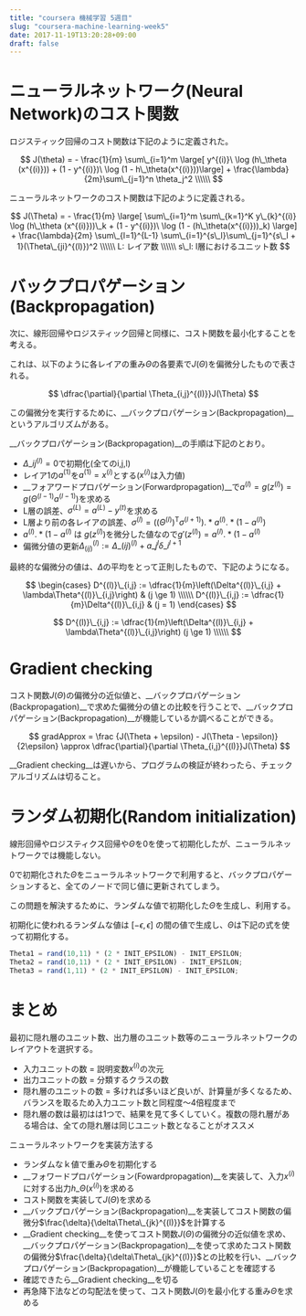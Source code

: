 ```yaml
---
title: "coursera 機械学習 5週目"
slug: "coursera-machine-learning-week5"
date: 2017-11-19T13:20:28+09:00
draft: false
---
```


ニューラルネットワーク(Neural Network)のコスト関数
==================================================

ロジスティック回帰のコスト関数は下記のように定義された。

$$
J(\theta) = - \frac{1}{m} \sum\_{i=1}^m \large[ y^{(i)}\ \log (h\_\theta (x^{(i)})) + (1 - y^{(i)})\ \log (1 - h\_\theta(x^{(i)}))\large] + \frac{\lambda}{2m}\sum\_{j=1}^n \theta_j^2 \\\\\\
$$

ニューラルネットワークのコスト関数は下記のように定義される。

$$
J(\Theta) = - \frac{1}{m} \large[ \sum\_{i=1}^m \sum\_{k=1}^K y\_{k}^{(i)} \log (h\_\theta (x^{(i)}))\_k + (1 - y^{(i)})\ \log (1 - (h\_\theta(x^{(i)}))_k) \large] + \frac{\lambda}{2m} \sum\_{l=1}^{L-1} \sum\_{i=1}^{s\_l}\sum\_{j=1}^{s\_l + 1}(\Theta\_{ji}^{(l)})^2 \\\\\\
L: レイア数 \\\\\\
s\_l: l層におけるユニット数
$$

バックプロパゲーション(Backpropagation)
=======================================

次に、線形回帰やロジスティック回帰と同様に、コスト関数を最小化することを考える。

これは、以下のように各レイアの重み$\Theta$の各要素で$J(\Theta)$を偏微分したもので表される。

$$
\dfrac{\partial}{\partial \Theta_{i,j}^{(l)}}J(\Theta)
$$

この偏微分を実行するために、__バックプロパゲーション(Backpropagation)__というアルゴリズムがある。

__バックプロパゲーション(Backpropagation)__の手順は下記のとおり。

* $\Delta\_{ij}^{(l)} = 0$で初期化(全てのi,j,l)
* レイア1の$a^{(1)}$を$a^{(1)} = x^{(i)}$とする($x^{(i)}$は入力値)
* __フォアワードプロパゲーション(Forwardpropagation)__で$a^{(l)} = g(z^{(l)}) = g(\Theta^{(l-1)}a^{(l-1)})$を求める
* L層の誤差、$\sigma^{(L)} = a^{(L)} - y^{(t)}$を求める
* L層より前の各レイアの誤差、$\sigma^{(l)} = ((\Theta^{(l)})^{\mathrm{ T }} \sigma^{(l+1)}) .* a^{(l)} .* (1 - a^{(l)})$
 * $a^{(l)} .* (1 - a^{(l)}$ は $g(z^{(l)})$を微分した値なので$g'(z^{(l)}) = a^{(l)} .* (1 - a^{(l)}$
* 偏微分値の更新$\Delta_(ij)^{(l)} := \Delta\_(ij)^{(l)} + a\_{j}^{l}\delta\_{i}^{l+1}$

最終的な偏微分の値は、$\Delta$の平均をとって正則したもので、下記のようになる。

$$
\begin{cases}
D^{(l)}\_{i,j} := \dfrac{1}{m}\left(\Delta^{(l)}\_{i,j} + \lambda\Theta^{(l)}\_{i,j}\right) & (j \ge 1) \\\\\\
D^{(l)}\_{i,j} := \dfrac{1}{m}\Delta^{(l)}\_{i,j} & (j = 1)
\end{cases}
$$

$$
D^{(l)}\_{i,j} := \dfrac{1}{m}\left(\Delta^{(l)}\_{i,j} + \lambda\Theta^{(l)}\_{i,j}\right) (j \ge 1) \\\\\\
$$

Gradient checking
=================

コスト関数$J(\Theta)$の偏微分の近似値と、__バックプロパゲーション(Backpropagation)__で求めた偏微分の値との比較を行うことで、__バックプロパゲーション(Backpropagation)__が機能しているか調べることができる。

$$
gradApprox = \frac {J(\Theta + \epsilon) - J(\Theta - \epsilon)} {2\epsilon} \approx  \dfrac{\partial}{\partial \Theta_{i,j}^{(l)}}J(\Theta)
$$

__Gradient checking__は遅いから、プログラムの検証が終わったら、チェックアルゴリズムは切ること。

ランダム初期化(Random initialization)
=====================================

線形回帰やロジスティクス回帰や$\Theta$を$0$を使って初期化したが、ニューラルネットワークでは機能しない。

$0$で初期化された$\Theta$をニューラルネットワークで利用すると、バックプロパゲーションすると、全てのノードで同じ値に更新されてしまう。

この問題を解決するために、ランダムな値で初期化した$\Theta$を生成し、利用する。

初期化に使われるランダムな値は $[-\epsilon,\epsilon]$ の間の値で生成し、$\Theta$は下記の式を使って初期化する。

```octave
Theta1 = rand(10,11) * (2 * INIT_EPSILON) - INIT_EPSILON;
Theta2 = rand(10,11) * (2 * INIT_EPSILON) - INIT_EPSILON;
Theta3 = rand(1,11) * (2 * INIT_EPSILON) - INIT_EPSILON;
```

まとめ
======

最初に隠れ層のユニット数、出力層のユニット数等のニューラルネットワークのレイアウトを選択する。

* 入力ユニットの数 = 説明変数$x^(i)$の次元
* 出力ユニットの数 = 分類するクラスの数
* 隠れ層のユニットの数 = 多ければ多いほど良いが、計算量が多くなるため、バランスを取るため入力ユニット数と同程度〜4倍程度まで
* 隠れ層の数は最初はは1つで、結果を見て多くしていく。複数の隠れ層がある場合は、全ての隠れ層は同じユニット数となることがオススメ

ニューラルネットワークを実装方法する

* ランダムなｋ値で重み$\Theta$を初期化する
* __フォワードプロパゲーション(Fowardpropagation)__を実装して、入力$x^{(i)}$に対する出力$h\_{\Theta}(x^{(i)})$を求める
* コスト関数を実装して$J(\Theta)$を求める
* __バックプロパゲーション(Backpropagation)__を実装してコスト関数の偏微分$\frac{\delta}{\delta\Theta\_{jk}^{(l)}}$を計算する
* __Gradient checking__を使ってコスト関数$J(\Theta)$の偏微分の近似値を求め、__バックプロパゲーション(Backpropagation)__を使って求めたコスト関数の偏微分$\frac{\delta}{\delta\Theta\_{jk}^{(l)}}$との比較を行い、__バックプロパゲーション(Backpropagation)__が機能していることを確認する
 * 確認できたら__Gradient checking__を切る
* 再急降下法などの勾配法を使って、コスト関数$J(\Theta)$を最小化する重み$\Theta$を求める

